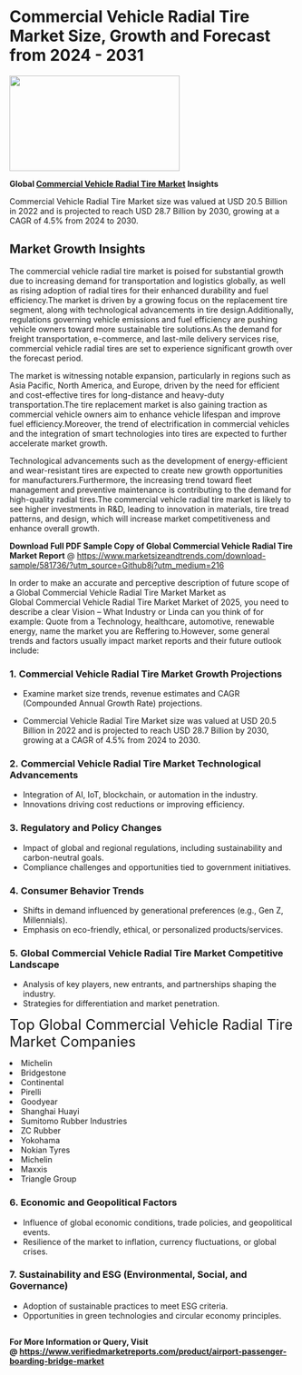 <H1>Commercial Vehicle Radial Tire Market Size, Growth and Forecast from 2024 - 2031</H1><img class="aligncenter size-medium wp-image-584254" src="https://thirdeyenews.in/wp-content/uploads/2024/09/Global-Market-Research-300x168.jpeg" alt="" width="300" height="168" /><p><strong>Global&nbsp;<a href="https://www.marketsizeandtrends.com/download-sample/581736/?utm_source=Github8j?utm_medium=216">Commercial Vehicle Radial Tire Market</a> Insights</strong></p><p>Commercial Vehicle Radial Tire Market size was valued at USD 20.5 Billion in 2022 and is projected to reach USD 28.7 Billion by 2030, growing at a CAGR of 4.5% from 2024 to 2030.</p><p><h2>Market Growth Insights</h2> <p>The commercial vehicle radial tire market is poised for substantial growth due to increasing demand for transportation and logistics globally, as well as rising adoption of radial tires for their enhanced durability and fuel efficiency.The market is driven by a growing focus on the replacement tire segment, along with technological advancements in tire design.Additionally, regulations governing vehicle emissions and fuel efficiency are pushing vehicle owners toward more sustainable tire solutions.As the demand for freight transportation, e-commerce, and last-mile delivery services rise, commercial vehicle radial tires are set to experience significant growth over the forecast period.</p> <p>The market is witnessing notable expansion, particularly in regions such as Asia Pacific, North America, and Europe, driven by the need for efficient and cost-effective tires for long-distance and heavy-duty transportation.The tire replacement market is also gaining traction as commercial vehicle owners aim to enhance vehicle lifespan and improve fuel efficiency.Moreover, the trend of electrification in commercial vehicles and the integration of smart technologies into tires are expected to further accelerate market growth.</p> <p>Technological advancements such as the development of energy-efficient and wear-resistant tires are expected to create new growth opportunities for manufacturers.Furthermore, the increasing trend toward fleet management and preventive maintenance is contributing to the demand for high-quality radial tires.The commercial vehicle radial tire market is likely to see higher investments in R&D, leading to innovation in materials, tire tread patterns, and design, which will increase market competitiveness and enhance overall growth.</p> <p><span class=""><strong>Download Full PDF Sample Copy of Global Commercial Vehicle Radial Tire Market Report</strong> @ <a href="https://www.marketsizeandtrends.com/download-sample/581736/?utm_source=Github8j?utm_medium=216" target="_blank">https://www.marketsizeandtrends.com/download-sample/581736/?utm_source=Github8j?utm_medium=216</a></span></p><p>In order to make an accurate and perceptive description of future scope of a Global&nbsp;Commercial Vehicle Radial Tire Market Market as Global&nbsp;Commercial Vehicle Radial Tire Market Market of 2025, you need to describe a clear Vision &ndash; What Industry or Linda can you think of for example: Quote from a Technology, healthcare, automotive, renewable energy, name the market you are Reffering to.However, some general trends and factors usually impact market reports and their future outlook include:</p><h3>1.&nbsp;<strong>Commercial Vehicle Radial Tire Market Growth Projections</strong></h3><ul><li>Examine market size trends, revenue estimates and CAGR (Compounded Annual Growth Rate) projections.</li><li><p>Commercial Vehicle Radial Tire Market size was valued at USD 20.5 Billion in 2022 and is projected to reach USD 28.7 Billion by 2030, growing at a CAGR of 4.5% from 2024 to 2030.</p></li></ul><h3>2.&nbsp;<strong>Commercial Vehicle Radial Tire Market Technological Advancements</strong></h3><ul><li>Integration of AI, IoT, blockchain, or automation in the industry.</li><li>Innovations driving cost reductions or improving efficiency.</li></ul><h3>3.&nbsp;<strong>Regulatory and Policy Changes</strong></h3><ul><li>Impact of global and regional regulations, including sustainability and carbon-neutral goals.</li><li>Compliance challenges and opportunities tied to government initiatives.</li></ul><h3>4.&nbsp;<strong>Consumer Behavior Trends</strong></h3><ul><li>Shifts in demand influenced by generational preferences (e.g., Gen Z, Millennials).</li><li>Emphasis on eco-friendly, ethical, or personalized products/services.</li></ul><h3>5.&nbsp;<strong>Global Commercial Vehicle Radial Tire Market Competitive Landscape</strong></h3><ul><li>Analysis of key players, new entrants, and partnerships shaping the industry.</li><li>Strategies for differentiation and market penetration.</li></ul><p data-pm-slice="1 1 []"><span style="color: inherit; font-family: inherit; font-size: 25px;">Top Global Commercial Vehicle Radial Tire Market Companies</span></p><div class="" data-test-id=""><p><li>Michelin</li><li> Bridgestone</li><li> Continental</li><li> Pirelli</li><li> Goodyear</li><li> Shanghai Huayi</li><li> Sumitomo Rubber Industries</li><li> ZC Rubber</li><li> Yokohama</li><li> Nokian Tyres</li><li> Michelin</li><li> Maxxis</li><li> Triangle Group</li></p></div><h3>6.&nbsp;<strong>Economic and Geopolitical Factors</strong></h3><ul><li>Influence of global economic conditions, trade policies, and geopolitical events.</li><li>Resilience of the market to inflation, currency fluctuations, or global crises.</li></ul><h3>7.&nbsp;<strong>Sustainability and ESG (Environmental, Social, and Governance)</strong></h3><ul><li>Adoption of sustainable practices to meet ESG criteria.</li><li>Opportunities in green technologies and circular economy principles.</li></ul><h2><strong style="font-size: 14px;">For More Information or Query, Visit @&nbsp;</strong><a style="background-color: #ffffff; font-size: 14px;" href="https://www.marketsizeandtrends.com/report/commercial-vehicle-radial-tire-market/" target="_blank">https://www.verifiedmarketreports.com/product/airport-passenger-boarding-bridge-market</a></h2>